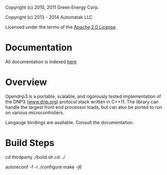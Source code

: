 Copyright (c) 2010, 2011 Green Energy Corp.

Copyright (c) 2013 - 2014 Automatak LLC

Licensed under the terms of the [Apache 2.0 License](http://www.apache.org/licenses/LICENSE-2.0.html).

Documentation
=============

All documentation is indexed [here](http://dnp3.github.io)
  
  
Overview
========

Opendnp3 is a portable, scalable, and rigorously tested implementation 
of the DNP3 (www.dnp.org) protocol stack written in C++11. The library 
can handle the largest front end processor loads, but can also be
ported to run on various microcontrollers.

Langauge bindings are available. Consult the documentation.

Build Steps
===========
cd thirdparty
./build.sh
cd ../

autoreconf -f -i
./configure
make -j6
